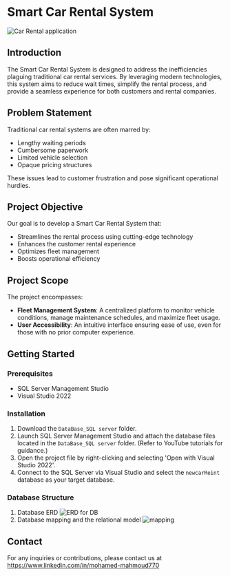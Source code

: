 # Smart Car Rental System  
![Car Rental application](https://drive.google.com/file/d/1-Ef9u3ejhhTDNCcQJr7T0IDySE_HyOUO/view?usp=drive_link)  

## Introduction
The Smart Car Rental System is designed to address the inefficiencies plaguing traditional car rental services. By leveraging modern technologies, this system aims to reduce wait times, simplify the rental process, and provide a seamless experience for both customers and rental companies.

## Problem Statement
Traditional car rental systems are often marred by:
- Lengthy waiting periods
- Cumbersome paperwork
- Limited vehicle selection
- Opaque pricing structures

These issues lead to customer frustration and pose significant operational hurdles.

## Project Objective
Our goal is to develop a Smart Car Rental System that:
- Streamlines the rental process using cutting-edge technology
- Enhances the customer rental experience
- Optimizes fleet management
- Boosts operational efficiency

## Project Scope
The project encompasses:
- **Fleet Management System**: A centralized platform to monitor vehicle conditions, manage maintenance schedules, and maximize fleet usage.
- **User Accessibility**: An intuitive interface ensuring ease of use, even for those with no prior computer experience.

## Getting Started

### Prerequisites
- SQL Server Management Studio
- Visual Studio 2022

### Installation
1. Download the `DataBase_SQL server` folder.
2. Launch SQL Server Management Studio and attach the database files located in the `DataBase_SQL server` folder. (Refer to YouTube tutorials for guidance.)
3. Open the project file by right-clicking and selecting 'Open with Visual Studio 2022'.
4. Connect to the SQL Server via Visual Studio and select the `newcarReint` database as your target database.

### Database Structure
1.	Database ERD 
![ERD for DB](https://github.com/MOHAMED-MAHM0UD/carprojects/assets/130427945/1a2a3a92-1cd8-4cad-93bf-ec6aa01b71e6)  
2.  Database mapping and the relational model
![mapping](https://github.com/MOHAMED-MAHM0UD/carprojects/assets/130427945/f934858c-7f28-44bf-b44b-8815a933d614)


## Contact
For any inquiries or contributions, please contact us at https://www.linkedin.com/in/mohamed-mahmoud770

